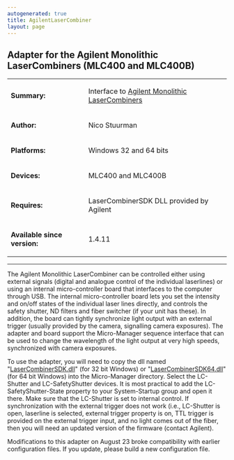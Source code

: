 ```yaml
---
autogenerated: true
title: AgilentLaserCombiner
layout: page
---
```


## Adapter for the Agilent Monolithic LaserCombiners (MLC400 and MLC400B)

<table cellspacing=3>

<tr>

<td markdown="1">

**Summary:**

</td>

<td markdown="1" valign="top">

Interface to [Agilent Monolithic
LaserCombiners](http://www.home.agilent.com/agilent/techSupport.jspx?cc=US&lc=eng&nid=-33361.917948&pid=1765735&pageMode=OV)

</td>

</tr>

<tr>

<td markdown="1">

**Author:**

</td>

<td markdown="1">

Nico Stuurman

</td>

</tr>

<tr>

<td markdown="1">

**Platforms:**

</td>

<td markdown="1">

Windows 32 and 64 bits

</td>

</tr>

<tr>

<td markdown="1">

**Devices:**

</td>

<td markdown="1">

MLC400 and MLC400B

</td>

</tr>

<tr>

<td markdown="1">

**Requires:**

</td>

<td markdown="1">

LaserCombinerSDK DLL provided by Agilent

</td>

</tr>

<tr>

<td markdown="1">

**Available since version:**

</td>

<td markdown="1">

1.4.11

</td>

</tr>

</table>

-----

The Agilent Monolithic LaserCombiner can be controlled either using
external signals (digital and analogue control of the individual
laserlines) or using an internal micro-controller board that interfaces
to the computer through USB. The internal micro-controller board lets
you set the intensity and on/off states of the individual laser lines
directly, and controls the safety shutter, ND filters and fiber switcher
(if your unit has these). In addition, the board can tightly synchronize
light output with an external trigger (usually provided by the camera,
signalling camera exposures). The adapter and board support the
Micro-Manager sequence interface that can be used to change the
wavelength of the light output at very high speeds, synchronized with
camera exposures.

To use the adapter, you will need to copy the dll named
"[LaserCombinerSDK.dll](https://valelab.ucsf.edu/svn/micromanager2/trunk/DeviceAdapters/AgilentLaserCombiner/lib/LaserCombinerSDK.dll)"
(for 32 bit Windows) or
"[LaserCombinerSDK64.dll](https://valelab.ucsf.edu/svn/micromanager2/trunk/DeviceAdapters/AgilentLaserCombiner/lib/LaserCombinerSDK64.dll)"
(for 64 bit Windows) into the Micro-Manager directory. Select the
LC-Shutter and LC-SafetyShutter devices. It is most practical to add the
LC-SafetyShutter-State property to your System-Startup group and open it
there. Make sure that the LC-Shutter is set to internal control. If
synchronization with the external trigger does not work (i.e.,
LC-Shutter is open, laserline is selected, external trigger property is
on, TTL trigger is provided on the external trigger input, and no light
comes out of the fiber, then you will need an updated version of the
firmware (contact Agilent).

Modifications to this adapter on August 23 broke compatibility with
earlier configuration files. If you update, please build a new
configuration file.
